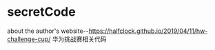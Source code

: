 # secretCode
about the author's website--https://halfclock.github.io/2019/04/11/hw-challenge-cup/
华为挑战赛相关代码
